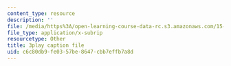 ```yaml
---
content_type: resource
description: ''
file: /media/https%3A/open-learning-course-data-rc.s3.amazonaws.com/15-390-new-enterprises-spring-2013/c6c80db9fe0357be8647cbb7effb7a8d_zWgGX71Iws.vtt
file_type: application/x-subrip
resourcetype: Other
title: 3play caption file
uid: c6c80db9-fe03-57be-8647-cbb7effb7a8d
---
```

